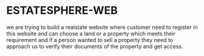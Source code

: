 # ESTATESPHERE-WEB
we are trying to build a realstate website where customer need to register in this website and can choose a land or a property which meets their requirement and if a person wanted to sell a property they need to approach us to verify their documents of the property and get access.
